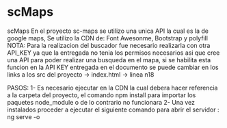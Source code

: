 # scMaps
scMaps
En el proyecto sc-maps se utilizo una unica API la cual es la de google maps, 
Se utilizo la CDN de: Font Awesonme, Bootstrap y polyfill
NOTA: Para la realizacion del buscador fue necesario realizarla con otra API_KEY ya que la entregada no tenia los permisos necesarios asi que cree una API para poder realizar una busqueda en el mapa, si se habilita esta funcion en la API KEY entregada en el documento se puede cambiar en los links a los src del proyecto -> index.html -> linea n18 


PASOS:
1- Es necesario ejecutar en la CDN la cual debera hacer referencia a la carpeta del proyecto, el comando npm install para importar los paquetes node_module o de lo contrario no funcionara
2- Una vez instalados proceder a ejecutar el siguiente comando para abrir el servidor :  ng serve -o
